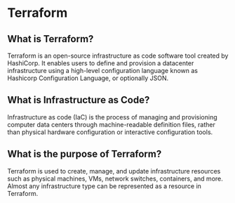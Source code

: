 # Terraform

## What is Terraform?

Terraform is an open-source infrastructure as code software tool created by HashiCorp. It enables users to define and provision a datacenter infrastructure using a high-level configuration language known as Hashicorp Configuration Language, or optionally JSON.

## What is Infrastructure as Code?

Infrastructure as code (IaC) is the process of managing and provisioning computer data centers through machine-readable definition files, rather than physical hardware configuration or interactive configuration tools.

## What is the purpose of Terraform?

Terraform is used to create, manage, and update infrastructure resources such as physical machines, VMs, network switches, containers, and more. Almost any infrastructure type can be represented as a resource in Terraform.
